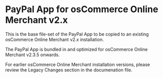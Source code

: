 # PayPal App for osCommerce Online Merchant v2.x

This is the base file-set of the PayPal App to be copied to an existing osCommerce Online Merchant v2.x installation.

The PayPal App is bundled in and optimized for osCommerce Online Merchant v2.3.5 onwards.

For earlier osCommerce Online Merchant installation versions, please review the Legacy Changes section in the documenation file.

